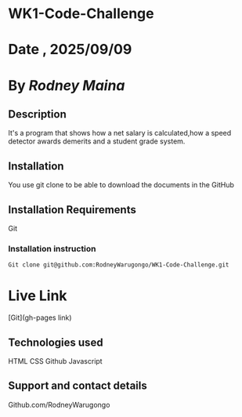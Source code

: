 # WK1-Code-Challenge

# Date , 2025/09/09

# By *Rodney Maina*

## Description
It's a program that shows how a net salary is calculated,how a speed detector awards demerits and a student grade system.

## Installation
You use git clone to be able to download the documents in the GitHub

## Installation Requirements
Git

### Installation instruction
```
Git clone git@github.com:RodneyWarugongo/WK1-Code-Challenge.git

```

# Live Link
[Git](gh-pages link)

## Technologies used
HTML
CSS
Github
Javascript

## Support and contact details
Github.com/RodneyWarugongo
